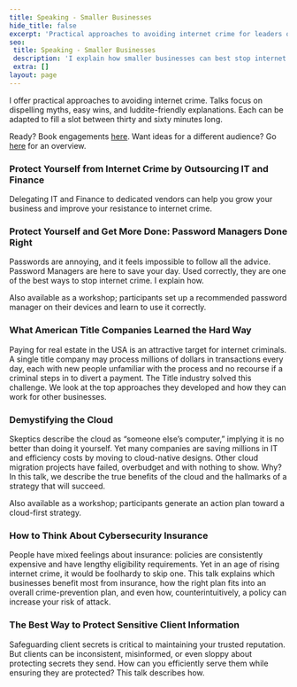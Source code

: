 ```yaml
---
title: Speaking - Smaller Businesses
hide_title: false
excerpt: 'Practical approaches to avoiding internet crime for leaders of businesses between 10-100. Talks focus on dispelling myths, easy wins, and luddite-friendly explanations. '
seo:
 title: Speaking - Smaller Businesses
 description: 'I explain how smaller businesses can best stop internet crime.'
 extra: []
layout: page
---
```

I offer practical approaches to avoiding internet crime. Talks focus on dispelling myths, easy wins, and luddite-friendly explanations. Each can be adapted to fill a slot between thirty and sixty minutes long. 

Ready? Book engagements [here](/book_speaking).
Want ideas for a different audience? Go [here](/speaking) for an overview.

### Protect Yourself from Internet Crime by Outsourcing IT and Finance

Delegating IT and Finance to dedicated vendors can help you grow your business and improve your resistance to internet crime.

### Protect Yourself and Get More Done: Password Managers Done Right

Passwords are annoying, and it feels impossible to follow all the advice. Password Managers are here to save your day. Used correctly, they are one of the best ways to stop internet crime. I explain how.

Also available as a workshop; participants set up a recommended password manager on their devices and learn to use it correctly.

### What American Title Companies Learned the Hard Way

Paying for real estate in the USA is an attractive target for internet criminals. A single title company may process millions of dollars in transactions every day, each with new people unfamiliar with the process and no recourse if a criminal steps in to divert a payment. The Title industry solved this challenge. We look at the top approaches they developed and how they can work for other businesses.

### Demystifying the Cloud

Skeptics describe the cloud as “someone else’s computer,” implying it is no better than doing it yourself. Yet many companies are saving millions in IT and efficiency costs by moving to cloud-native designs. Other cloud migration projects have failed, overbudget and with nothing to show. Why? In this talk, we describe the true benefits of the cloud and the hallmarks of a strategy that will succeed.

Also available as a workshop; participants generate an action plan toward a cloud-first strategy.

### How to Think About Cybersecurity Insurance

People have mixed feelings about insurance: policies are consistently expensive and have lengthy eligibility requirements. Yet in an age of rising internet crime, it would be foolhardy to skip one. This talk explains which businesses benefit most from insurance, how the right plan fits into an overall crime-prevention plan, and even how, counterintuitively, a policy can increase your risk of attack.

### The Best Way to Protect Sensitive Client Information

Safeguarding client secrets is critical to maintaining your trusted reputation. But clients can be inconsistent, misinformed, or even sloppy about protecting secrets they send. How can you efficiently serve them while ensuring they are protected? This talk describes how.
